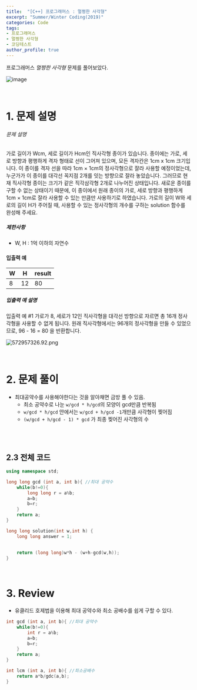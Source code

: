 ```yaml
---
title:  "[C++] 프로그래머스 : 멀쩡한 사각형"
excerpt: "Summer/Winter Coding(2019)"
categories: Code
tags: 
- 프로그래머스
- 멀쩡한 사각형
- 코딩테스트
author_profile: true
---
```


프로그래머스 *멀쩡한 사각형*  문제를 풀어보았다.

![image](https://user-images.githubusercontent.com/37764581/109392473-7b27ec00-795f-11eb-9940-1bfddac05b2d.png)

<br>

# 1. 문제 설명



###### 문제 설명

가로 길이가 Wcm, 세로 길이가 Hcm인 직사각형 종이가 있습니다. 종이에는 가로, 세로 방향과 평행하게 격자 형태로 선이 그어져 있으며, 모든 격자칸은 1cm x 1cm 크기입니다. 이 종이를 격자 선을 따라 1cm × 1cm의 정사각형으로 잘라 사용할 예정이었는데, 누군가가 이 종이를 대각선 꼭지점 2개를 잇는 방향으로 잘라 놓았습니다. 그러므로 현재 직사각형 종이는 크기가 같은 직각삼각형 2개로 나누어진 상태입니다. 새로운 종이를 구할 수 없는 상태이기 때문에, 이 종이에서 원래 종이의 가로, 세로 방향과 평행하게 1cm × 1cm로 잘라 사용할 수 있는 만큼만 사용하기로 하였습니다.
가로의 길이 W와 세로의 길이 H가 주어질 때, 사용할 수 있는 정사각형의 개수를 구하는 solution 함수를 완성해 주세요.

##### 제한사항

- W, H : 1억 이하의 자연수

#### 입출력 예

| W    | H    | result |
| ---- | ---- | ------ |
| 8    | 12   | 80     |

##### 입출력 예 설명

입출력 예 #1
가로가 8, 세로가 12인 직사각형을 대각선 방향으로 자르면 총 16개 정사각형을 사용할 수 없게 됩니다. 원래 직사각형에서는 96개의 정사각형을 만들 수 있었으므로, 96 - 16 = 80 을 반환합니다.

![572957326.92.png](https://grepp-programmers.s3.amazonaws.com/files/production/ee895b2cd9/567420db-20f4-4064-afc3-af54c4a46016.png)

<br>

# 2. 문제 풀이

+ 최대공약수를 사용해야한다는 것을 알아채면 금방 풀 수 있음.
  + 최소 공약수로 나눈 `w/gcd * h/gcd`의 모양이 gcd만큼 반복됨
  +  `w/gcd * h/gcd` 안에서는  `w/gcd + h/gcd -1`개만큼 사각형이 찢어짐
  +  `(w/gcd + h/gcd - 1) * gcd` 가 최종 찢어진 사각형의 수

<br>





<br>

## 2.3 전체 코드

```cpp
using namespace std;

long long gcd (int a, int b){ //최대 공약수
    while(b!=0){
        long long r = a%b;
        a=b;
        b=r;
    }
    return a;
}

long long solution(int w,int h) {
    long long answer = 1;
    
    
    return (long long)w*h - (w+h-gcd(w,h));
}
```



<br>

# 3. Review

+ 유클리드 호제법을 이용해 최대 공약수와 최소 공배수를 쉽게 구할 수 있다.

```cpp
int gcd (int a, int b){ //최대 공약수
    while(b!=0){
        int r = a%b;
        a=b;
        b=r;
    }
    return a;
}

int lcm (int a, int b){ //최소공배수
    return a*b/gdc(a,b);
}
```



<br>

